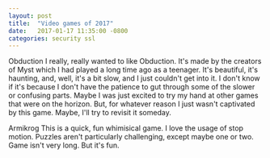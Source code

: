 ```yaml
---
layout: post
title:  "Video games of 2017"
date:   2017-01-17 11:35:00 -0800
categories: security ssl
---
```


Obduction
I really, really wanted to like Obduction. It's made by the creators of Myst which I had played a long time ago as a teenager. It's beautiful, it's haunting, and, well, it's a bit slow, and I just couldn't get into it. I don't know if it's because I don't have the patience to gut through some of the slower or confusing parts. Maybe I was just excited to try my hand at other games that were on the horizon. But, for whatever reason I just wasn't captivated by this game. Maybe, I'll try to revisit it someday.

Armikrog
This is a quick, fun whimisical game. I love the usage of stop motion. Puzzles aren't particularly challenging, except maybe one or two. Game isn't very long. But it's fun.